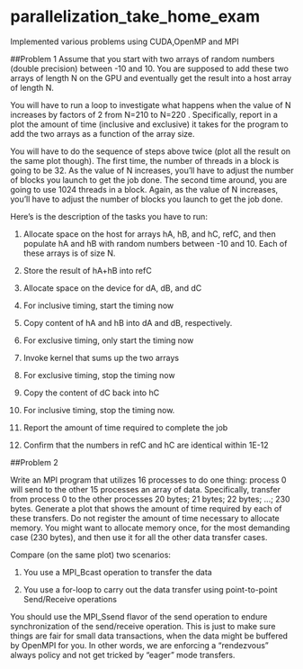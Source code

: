 parallelization_take_home_exam
==============================

Implemented various problems using CUDA,OpenMP and MPI

##Problem 1
Assume that you start with two arrays of random numbers (double precision) between -10 and 10. You are supposed to add these two arrays of length N on the GPU and eventually get the result into a host array of length N.

You will have to run a loop to investigate what happens when the value of N increases by factors of 2 from N=210 to N=220 . Specifically, report in a plot the amount of time (inclusive and exclusive) it takes for the program to add the two arrays as a function of the array size.

You will have to do the sequence of steps above twice (plot all the result on the same plot though). The first time, the number of threads in a block is going to be 32. As the value of N increases, you’ll have to adjust the number of blocks you launch to get the job done. The second time around, you are going to use 1024 threads in a block. Again, as the value of N increases, you’ll have to adjust the number of blocks you launch to get the job done.

Here’s is the description of the tasks you have to run:
1. Allocate space on the host for arrays hA, hB, and hC, refC, and then populate hA and hB with random numbers between -10 and 10. Each of these arrays is of size N.

2. Store the result of hA+hB into refC

3. Allocate space on the device for dA, dB, and dC

4. For inclusive timing, start the timing now

5. Copy content of hA and hB into dA and dB, respectively.

6. For exclusive timing, only start the timing now

7. Invoke kernel that sums up the two arrays

8. For exclusive timing, stop the timing now

9. Copy the content of dC back into hC

10. For inclusive timing, stop the timing now.

11. Report the amount of time required to complete the job

12. Confirm that the numbers in refC and hC are identical within 1E-12



##Problem 2

Write an MPI program that utilizes 16 processes to do one thing: process 0 will send to the other 15 processes an array of data. Specifically, transfer from process 0 to the other processes 20 bytes; 21 bytes; 22 bytes; ...; 230 bytes. Generate a plot that shows the amount of time required by each of these transfers. Do not register the amount of time necessary to allocate memory. You might want to allocate memory once, for the most demanding case (230 bytes), and then use it for all the other data transfer cases.

Compare (on the same plot) two scenarios:

1. You use a MPI_Bcast operation to transfer the data

2. You use a for-loop to carry out the data transfer using point-to-point Send/Receive operations

You should use the MPI_Ssend flavor of the send operation to endure synchronization of the send/receive operation. This is just to make sure things are fair for small data transactions, when the data might be buffered by OpenMPI for you. In other words, we are enforcing a “rendezvous” always policy and not get tricked by “eager” mode transfers.